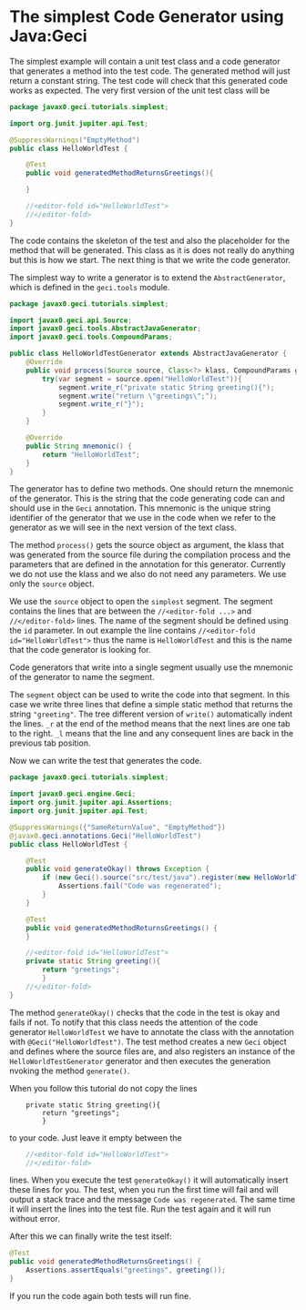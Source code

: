 # The simplest Code Generator using Java:Geci

The simplest example will contain a unit test class and a code generator that generates a method into the test code.
The generated method will just return a constant string. The test code will check that this generated code works
as expected. The very first version of the unit test class will be

<!-- snipHelloWorldTest1 REPLACE "HelloWorldTest\d" -> "HelloWorldTest" -->
```java
package javax0.geci.tutorials.simplest;

import org.junit.jupiter.api.Test;

@SuppressWarnings("EmptyMethod")
public class HelloWorldTest {

    @Test
    public void generatedMethodReturnsGreetings(){

    }

    //<editor-fold id="HelloWorldTest">
    //</editor-fold>
}
```

The code contains the skeleton of the test and also the placeholder for the method that will be generated. This
class as it is does not really do anything but this is how we start. The next thing is that we write the code
generator.

The simplest way to write a generator is to extend the `AbstractGenerator`, which is defined in the `geci.tools`
module.

<!-- snipHelloWorldTestGenerator1 REPLACE "HelloWorldTestGenerator\d" -> "HelloWorldTestGenerator"-->
```java
package javax0.geci.tutorials.simplest;

import javax0.geci.api.Source;
import javax0.geci.tools.AbstractJavaGenerator;
import javax0.geci.tools.CompoundParams;

public class HelloWorldTestGenerator extends AbstractJavaGenerator {
    @Override
    public void process(Source source, Class<?> klass, CompoundParams global) throws Exception {
        try(var segment = source.open("HelloWorldTest")){
            segment.write_r("private static String greeting(){");
            segment.write("return \"greetings\";");
            segment.write_r("}");
        }
    }

    @Override
    public String mnemonic() {
        return "HelloWorldTest";
    }
}
```

The generator has to define two methods. One should return the mnemonic of the generator. This is the string
that the code generating code can and should use in the `Geci` annotation. This mnemonic is the unique
string identifier of the generator that we use in the code when we refer to the generator as we will see in the
next version of the text class.

The method `process()` gets the source object as argument, the klass that was generated from the source file
during the compilation process and the parameters that are defined in the annotation for this generator. Currently
we do not use the klass and we also do not need any parameters. We use only the `source` object.

We use the `source` object to open the `simplest` segment. The segment contains the lines that are between the
`//<editor-fold ...>` and `//</editor-fold>` lines. The name of the segment should be defined using the `id`
parameter. In out example the line contains `//<editor-fold id="HelloWorldTest">` thus the name
is `HelloWorldTest` and this is the name that the code generator is looking for.

Code generators that write into a single segment usually use the mnemonic of the generator to name the segment.

The `segment` object can be used to write the code into that segment. In this case we write three lines that
define a simple static method that returns the string `"greeting"`. The tree different version of `write()`
automatically indent the lines. `_r` at the end of the method means that the next lines are one tab to the right.
`_l` means that the line and any consequent lines are back in the previous tab position.

Now we can write the test that generates the code.   
 
<!-- snipHelloWorldTest2 REPLACE "HelloWorldTest\d" -> "HelloWorldTest" "HelloWorldTestGenerator\d" -> "HelloWorldTestGenerator" -->
```java
package javax0.geci.tutorials.simplest;

import javax0.geci.engine.Geci;
import org.junit.jupiter.api.Assertions;
import org.junit.jupiter.api.Test;

@SuppressWarnings({"SameReturnValue", "EmptyMethod"})
@javax0.geci.annotations.Geci("HelloWorldTest")
public class HelloWorldTest {

    @Test
    public void generateOkay() throws Exception {
        if (new Geci().source("src/test/java").register(new HelloWorldTestGenerator()).generate()) {
            Assertions.fail("Code was regenerated");
        }
    }

    @Test
    public void generatedMethodReturnsGreetings() {
    }

    //<editor-fold id="HelloWorldTest">
    private static String greeting(){
        return "greetings";
        }
    //</editor-fold>
}
```

The method `generateOkay()` checks that the code in the test is okay and fails if not. To notify that this class
needs the attention of the code generator `HelloWorldTest` we have to annotate the class with the
annotation with `@Geci("HelloWorldTest")`. The test method creates a new `Geci` object and 
defines where the source files are, and also registers an instance of the `HelloWorldTestGenerator` generator
and then executes the generation nvoking the method `generate()`.

When you follow this tutorial do not copy the lines

```
    private static String greeting(){
        return "greetings";
        }
```

to your code. Just leave it empty between the

```java
    //<editor-fold id="HelloWorldTest">
    //</editor-fold>
```

lines. When you execute the test `generateOkay()` it will automatically insert these lines for you. The test, when
you run the first time will fail and will output a stack trace and the message `Code was regenerated`. The
same time it will insert the lines into the test file. Run the test again and it will run without error. 

After this we can finally write the test itself:

<!-- snipHelloWorldTest3 TRIM -->
```java
@Test
public void generatedMethodReturnsGreetings() {
    Assertions.assertEquals("greetings", greeting());
}
```

If you run the code again both tests will run fine.